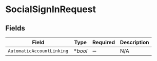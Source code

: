 # SocialSignInRequest


## Fields

| Field                     | Type                      | Required                  | Description               |
| ------------------------- | ------------------------- | ------------------------- | ------------------------- |
| `AutomaticAccountLinking` | **bool*                   | :heavy_minus_sign:        | N/A                       |